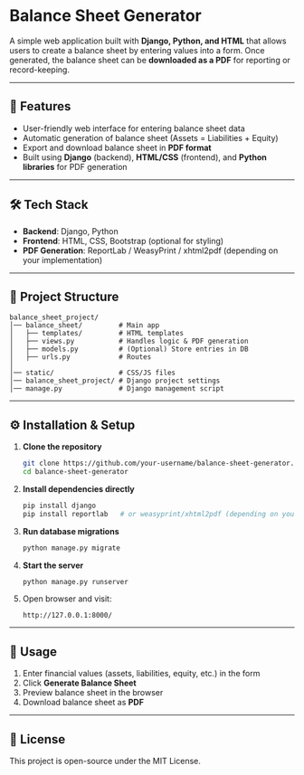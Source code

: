 

# Balance Sheet Generator

A simple web application built with **Django, Python, and HTML** that allows users to create a balance sheet by entering values into a form. Once generated, the balance sheet can be **downloaded as a PDF** for reporting or record-keeping.

---

## 🚀 Features

* User-friendly web interface for entering balance sheet data
* Automatic generation of balance sheet (Assets = Liabilities + Equity)
* Export and download balance sheet in **PDF format**
* Built using **Django** (backend), **HTML/CSS** (frontend), and **Python libraries** for PDF generation

---

## 🛠️ Tech Stack

* **Backend**: Django, Python
* **Frontend**: HTML, CSS, Bootstrap (optional for styling)
* **PDF Generation**: ReportLab / WeasyPrint / xhtml2pdf (depending on your implementation)

---

## 📂 Project Structure

```
balance_sheet_project/
│── balance_sheet/         # Main app
│   ├── templates/         # HTML templates
│   ├── views.py           # Handles logic & PDF generation
│   ├── models.py          # (Optional) Store entries in DB
│   ├── urls.py            # Routes
│
│── static/                # CSS/JS files
│── balance_sheet_project/ # Django project settings
│── manage.py              # Django management script
```

---

## ⚙️ Installation & Setup

1. **Clone the repository**

   ```bash
   git clone https://github.com/your-username/balance-sheet-generator.git
   cd balance-sheet-generator
   ```

2. **Install dependencies directly**

   ```bash
   pip install django
   pip install reportlab   # or weasyprint/xhtml2pdf (depending on your implementation)
   ```

3. **Run database migrations**

   ```bash
   python manage.py migrate
   ```

4. **Start the server**

   ```bash
   python manage.py runserver
   ```

5. Open browser and visit:

   ```
   http://127.0.0.1:8000/
   ```

---

## 📝 Usage

1. Enter financial values (assets, liabilities, equity, etc.) in the form
2. Click **Generate Balance Sheet**
3. Preview balance sheet in the browser
4. Download balance sheet as **PDF**

---


## 📄 License

This project is open-source under the MIT License.
